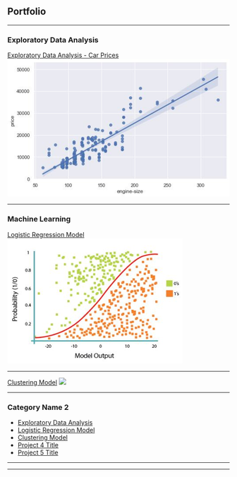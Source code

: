 ## Portfolio

---

### Exploratory Data Analysis

[Exploratory Data Analysis - Car Prices](https://github.com/jjsilvera/data-science-portfolio/blob/main/Exploratory%20Data%20Analysis%20of%20Car%20Prices.ipynb)
<img src="images/cars.jpeg?raw=true"/>

---

### Machine Learning
[Logistic Regression Model](https://github.com/jjsilvera/data-science-portfolio/blob/main/Logistic%20Regression%20model.ipynb)
<img src="images/Sigmoid.JPG?raw=true"/>

---
[Clustering Model](https://github.com/jjsilvera/data-science-portfolio/blob/main/Cluster_analysis.ipynb)
<img src="images/cluster?raw=truee"/>

---

### Category Name 2

- [Exploratory Data Analysis](https://github.com/jjsilvera/data-science-portfolio/blob/main/Exploratory%20Data%20Analysis%20of%20Car%20Prices.ipynb)
- [Logistic Regression Model](https://github.com/jjsilvera/data-science-portfolio/blob/main/Logistic%20Regression%20model.ipynb)
- [Clustering Model](https://github.com/jjsilvera/data-science-portfolio/blob/main/Cluster_analysis.ipynb)
- [Project 4 Title](http://example.com/)
- [Project 5 Title](http://example.com/)

---




---

